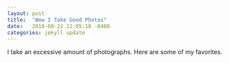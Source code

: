 ```yaml
---
layout: post
title:  "Wow I Take Good Photos"
date:   2018-08-22 22:05:18 -0400
categories: jekyll update
---
```

I take an excessive amount of photographs. Here are some of my favorites. 
